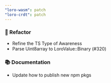 ```yaml
---
"loro-wasm": patch
"loro-crdt": patch
---
```


### 🚜 Refactor

- Refine the TS Type of Awareness
- Parse Uint8array to LoroValue::Binary (#320)

### 📚 Documentation

- Update how to publish new npm pkgs
